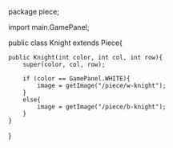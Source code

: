 package piece;

import main.GamePanel;

public class Knight extends Piece{

    public Knight(int color, int col, int row){
        super(color, col, row);

        if (color == GamePanel.WHITE){
            image = getImage("/piece/w-knight");
        }
        else{
            image = getImage("/piece/b-knight");
        }
    }
}



